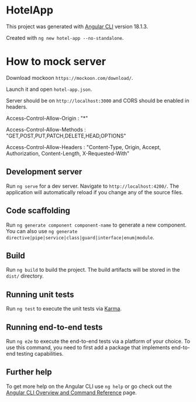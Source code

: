 # HotelApp

This project was generated with [Angular CLI](https://github.com/angular/angular-cli) version 18.1.3.

Created with `ng new hotel-app --no-standalone`.

# How to mock server
 Download mockoon `https://mockoon.com/download/`.

 Launch it and open `hotel-app.json`.

 Server should be on `http://localhost:3000` and CORS should be enabled in headers.

 Access-Control-Allow-Origin : "*"

 Access-Control-Allow-Methods : "GET,POST,PUT,PATCH,DELETE,HEAD,OPTIONS"

 Access-Control-Allow-Headers : "Content-Type, Origin, Accept, Authorization, Content-Length, X-Requested-With"


## Development server

Run `ng serve` for a dev server. Navigate to `http://localhost:4200/`. The application will automatically reload if you change any of the source files.

## Code scaffolding

Run `ng generate component component-name` to generate a new component. You can also use `ng generate directive|pipe|service|class|guard|interface|enum|module`.

## Build

Run `ng build` to build the project. The build artifacts will be stored in the `dist/` directory.

## Running unit tests

Run `ng test` to execute the unit tests via [Karma](https://karma-runner.github.io).

## Running end-to-end tests

Run `ng e2e` to execute the end-to-end tests via a platform of your choice. To use this command, you need to first add a package that implements end-to-end testing capabilities.

## Further help

To get more help on the Angular CLI use `ng help` or go check out the [Angular CLI Overview and Command Reference](https://angular.dev/tools/cli) page.
